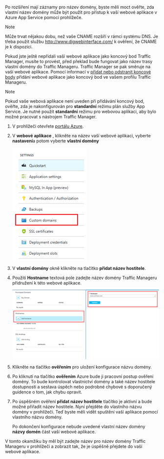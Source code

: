 Po rozšíření mají záznamy pro název domény, byste měli moct ověřte, zda vlastní název domény může být použit pro přístup k vaší webové aplikace v Azure App Service pomocí prohlížeče.

> [!NOTE]
> Může trvat nějakou dobu, než vaše CNAME rozšíří v rámci systému DNS. Je třeba použít službu <a href="http://www.digwebinterface.com/">http://www.digwebinterface.com/</a> k ověření, že CNAME je k dispozici.
> 
> 

Pokud jste ještě nepřidali vaší webové aplikace jako koncový bod Traffic Manager, musíte to provést, před překlad bude fungovat jako název trasy vlastní domény do Traffic Manageru. Traffic Manager se pak směruje na vaší webové aplikace. Pomocí informací v [přidat nebo odstranit koncové body](../articles/traffic-manager/traffic-manager-endpoints.md) přidání webové aplikace jako koncový bod ve vašem profilu Traffic Manageru.

> [!NOTE]
> Pokud vaše webová aplikace není uveden při přidávání koncový bod, ověřte, zda je nakonfigurován pro **standardní** režimu plán služby App Service. Je nutné použít **standardní** režimu pro webovou aplikaci, aby bylo možné pracovat s nástrojem Traffic Manager.
> 
> 

1. V prohlížeči otevřete [portálu Azure](https://portal.azure.com).
2. V **webové aplikace** , klikněte na název vaší webové aplikaci, vyberte **nastavení**a potom vyberte **vlastní domény**
   
    ![](./media/custom-dns-web-site/dncmntask-cname-6.png)
3. V **vlastní domény** okně klikněte na tlačítko **přidat název hostitele**.
4. Použití **Hostname** textová pole zadejte název domény Traffic Manageru přidružení k této webové aplikace.
   
    ![](./media/custom-dns-web-site/dncmntask-cname-8.png)
5. Klikněte na tlačítko **ověřením** pro uložení konfigurace názvu domény.
6. Po kliknutí na tlačítko **ověřením** Azure bude ji pracovní postup ověření domény. To bude kontrolovat vlastnictví domény a také název hostitele dostupnosti a sestava úspěch nebo podrobné chybové s doporučený guidence o tom, jak chybu opravit.    
7. Po úspěšném ověření **přidat název hostitele** tlačítko je aktivní a bude možné přiřadit název hostitele. Nyní přejděte do vlastního názvu domény v prohlížeči. Teď byste měli vidět spuštění vaší aplikace pomocí vlastního názvu domény. 
   
   Po dokončení konfigurace nebude uvedené vlastní název domény **názvy domén** část vaší webové aplikace.

V tomto okamžiku by měl být zadejte název pro název domény Traffic Manageru v prohlížeči a zobrazit tak, že je úspěšně přejdete do vaší webové aplikace.

